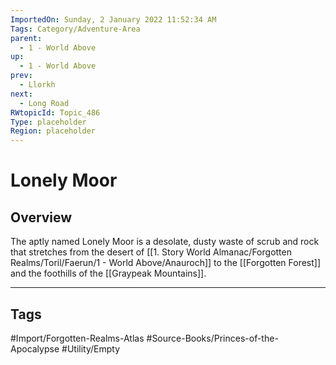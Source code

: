 ```yaml
---
ImportedOn: Sunday, 2 January 2022 11:52:34 AM
Tags: Category/Adventure-Area
parent:
  - 1 - World Above
up:
  - 1 - World Above
prev:
  - Llorkh
next:
  - Long Road
RWtopicId: Topic_486
Type: placeholder
Region: placeholder
---
```

# Lonely Moor
## Overview
The aptly named Lonely Moor is a desolate, dusty waste of scrub and rock that stretches from the desert of [[1. Story World Almanac/Forgotten Realms/Toril/Faerun/1 - World Above/Anauroch]] to the [[Forgotten Forest]] and the foothills of the [[Graypeak Mountains]].


---
## Tags
#Import/Forgotten-Realms-Atlas #Source-Books/Princes-of-the-Apocalypse #Utility/Empty


